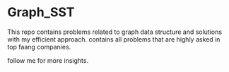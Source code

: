 # Graph_SST

This repo contains problems related to graph data structure and solutions with my efficient approach.
contains all problems that are highly asked in top faang companies.

follow me for more insights.
